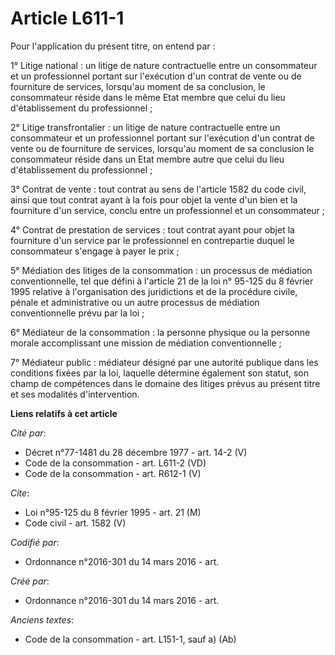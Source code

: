 # Article L611-1

Pour l'application du présent titre, on entend par :

1° Litige national : un litige de nature contractuelle entre un consommateur et un professionnel portant sur l'exécution d'un
contrat de vente ou de fourniture de services, lorsqu'au moment de sa conclusion, le consommateur réside dans le même Etat
membre que celui du lieu d'établissement du professionnel ;

2° Litige transfrontalier : un litige de nature contractuelle entre un consommateur et un professionnel portant sur
l'exécution d'un contrat de vente ou de fourniture de services, lorsqu'au moment de sa conclusion le consommateur réside dans
un Etat membre autre que celui du lieu d'établissement du professionnel ;

3° Contrat de vente : tout contrat au sens de l'article 1582 du code civil, ainsi que tout contrat ayant à la fois pour objet
la vente d'un bien et la fourniture d'un service, conclu entre un professionnel et un consommateur ;

4° Contrat de prestation de services : tout contrat ayant pour objet la fourniture d'un service par le professionnel en
contrepartie duquel le consommateur s'engage à payer le prix ;

5° Médiation des litiges de la consommation : un processus de médiation conventionnelle, tel que défini à l'article 21 de la
loi n° 95-125 du 8 février 1995 relative à l'organisation des juridictions et de la procédure civile, pénale et
administrative ou un autre processus de médiation conventionnelle prévu par la loi ;

6° Médiateur de la consommation : la personne physique ou la personne morale accomplissant une mission de médiation
conventionnelle ;

7° Médiateur public : médiateur désigné par une autorité publique dans les conditions fixées par la loi, laquelle détermine
également son statut, son champ de compétences dans le domaine des litiges prévus au présent titre et ses modalités
d'intervention.

**Liens relatifs à cet article**

_Cité par_:

  - Décret n°77-1481 du 28 décembre 1977 - art. 14-2 (V)
  - Code de la consommation - art. L611-2 (VD)
  - Code de la consommation - art. R612-1 (V)

_Cite_:

  - Loi n°95-125 du 8 février 1995 - art. 21 (M)
  - Code civil - art. 1582 (V)

_Codifié par_:

  - Ordonnance n°2016-301 du 14 mars 2016 - art.

_Créé par_:

  - Ordonnance n°2016-301 du 14 mars 2016 - art.

_Anciens textes_:

  - Code de la consommation - art. L151-1, sauf a) (Ab)

